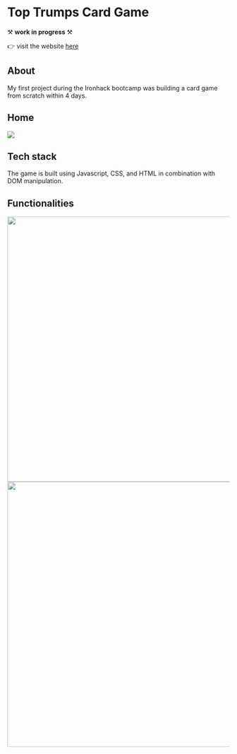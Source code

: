 # Top Trumps Card Game

⚒️ **work in progress** ⚒️

👉  visit the website [here](https://aylinuenal.github.io/TopTrumpsCardGame/)


## About

My first project during the Ironhack bootcamp was building a card game from scratch within 4 days.

## Home

 <img src="https://res.cloudinary.com/dfy5clpwn/image/upload/v1617810583/Websites%20storage/Bildschirmfoto_2021-04-07_um_16.49.10_qa8ysk.png">


## Tech stack

The game is built using Javascript, CSS, and HTML in combination with DOM manipulation.

## Functionalities


  <img src="https://res.cloudinary.com/dfy5clpwn/image/upload/v1617810509/Websites%20storage/Bildschirmfoto_2021-04-07_um_16.46.06_zniuji.png" width="600">
  <img src="https://res.cloudinary.com/dfy5clpwn/image/upload/v1617810493/Websites%20storage/Bildschirmfoto_2021-04-07_um_16.47.32_cnft6r.png" width="600">
